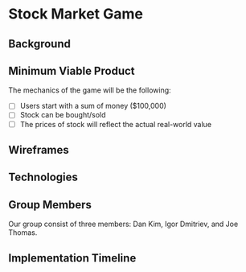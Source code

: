 # Stock Market Game

## Background

## Minimum Viable Product
The mechanics of the game will be the following:
- [ ] Users start with a sum of money ($100,000)
- [ ] Stock can be bought/sold
- [ ] The prices of stock will reflect the actual real-world value

## Wireframes

## Technologies

## Group Members
Our group consist of three members: Dan Kim, Igor Dmitriev, and Joe Thomas.

## Implementation Timeline
